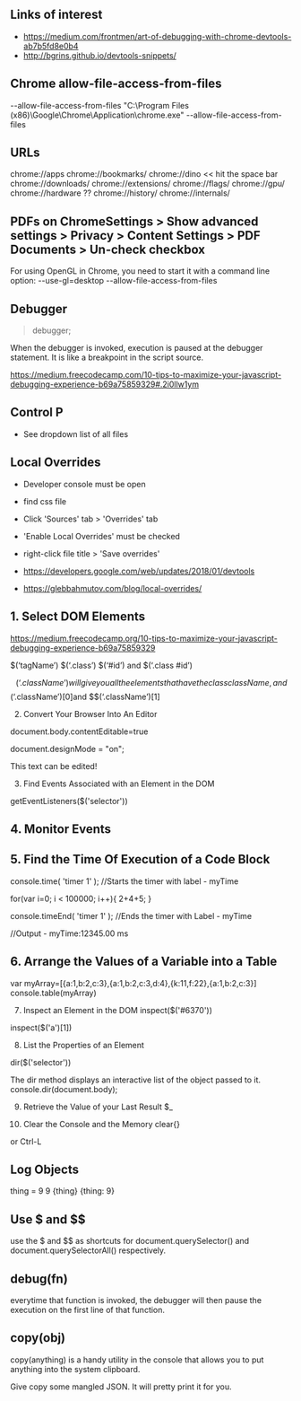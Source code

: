 
## Links of interest

* https://medium.com/frontmen/art-of-debugging-with-chrome-devtools-ab7b5fd8e0b4
* http://bgrins.github.io/devtools-snippets/


## Chrome allow-file-access-from-files

--allow-file-access-from-files
"C:\Program Files (x86)\Google\Chrome\Application\chrome.exe" --allow-file-access-from-files

## URLs

chrome://apps
chrome://bookmarks/
chrome://dino << hit the space bar
chrome://downloads/
chrome://extensions/
chrome://flags/
chrome://gpu/
chrome://hardware ??
chrome://history/
chrome://internals/


## PDFs on ChromeSettings > Show advanced settings > Privacy > Content Settings > PDF Documents > Un-check checkbox


For using OpenGL in Chrome, you need to start it with a command line option:
--use-gl=desktop
--allow-file-access-from-files


## Debugger

> debugger;

When the debugger is invoked, execution is paused at the debugger statement. It is like a breakpoint in the script source.

https://medium.freecodecamp.com/10-tips-to-maximize-your-javascript-debugging-experience-b69a75859329#.2i0llw1ym


## Control P

* See dropdown list of all files


## Local Overrides

* Developer console must be open
* find css file
* Click 'Sources' tab > 'Overrides' tab
* 'Enable Local Overrides' must be checked
* right-click file title > 'Save overrides'

* https://developers.google.com/web/updates/2018/01/devtools
* https://glebbahmutov.com/blog/local-overrides/

## 1. Select DOM Elements

https://medium.freecodecamp.org/10-tips-to-maximize-your-javascript-debugging-experience-b69a75859329

$(‘tagName’) $(‘.class’) $(‘#id’) and $(‘.class #id’)

 $$(‘.className’) will give you all the elements that have the class className, and $$(‘.className’)[0]and $$(‘.className’)[1]


2. Convert Your Browser Into An Editor

document.body.contentEditable=true

document.designMode = "on";


<div contenteditable="true">
  This text can be edited!
</div>


3. Find Events Associated with an Element in the DOM

getEventListeners($('selector'))


## 4. Monitor Events



## 5. Find the Time Of Execution of a Code Block

console.time( 'timer 1' ); //Starts the timer with label - myTime

for(var i=0; i < 100000; i++){
  2+4+5;
}

console.timeEnd( 'timer 1' ); //Ends the timer with Label - myTime

//Output - myTime:12345.00 ms


## 6. Arrange the Values of a Variable into a Table

var myArray=[{a:1,b:2,c:3},{a:1,b:2,c:3,d:4},{k:11,f:22},{a:1,b:2,c:3}]
console.table(myArray)

7. Inspect an Element in the DOM
inspect($('#6370'))

inspect($('a')[1])

8. List the Properties of an Element

dir($('selector'))

The dir method displays an interactive list of the object passed to it.
console.dir(document.body);


9. Retrieve the Value of your Last Result
$_


10. Clear the Console and the Memory
clear{}

or Ctrl-L

## Log Objects

thing = 9
9
{thing}
{thing: 9}


## Use $ and $$

use the $ and $$ as shortcuts for document.querySelector() and document.querySelectorAll() respectively.

## debug(fn)

everytime that function is invoked, the debugger will then pause the execution on the first line of that function.

## copy(obj)

copy(anything) is a handy utility in the console that allows you to put anything into the system clipboard.

Give copy some mangled JSON. It will pretty print it for you.